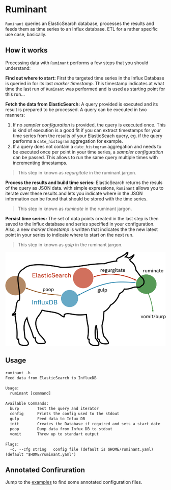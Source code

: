 # Ruminant

`Ruminant` queries an ElasticSearch database, processes the results and feeds them
as time series to an Influx database. ETL for a rather specific use case, basically.

## How it works

Processing data with `Ruminant` performs a few steps that you should understand:

**Find out where to start:** First the targeted time series in the Influx 
Database is queried in for its last _marker timestamp_. This timestamp indicates
at what time the last run of `Ruminant` was performed and is used as starting
point for this run...

**Fetch the data from ElasticSearch:** A query provided is executed and its result
is prepared to be processed. A query can be executed in two manners:

1. If no _sampler configuration_ is provided, the query is executed once. This is
kind of execution is a good fit if you can extract timestamps for your time series
from the results of your ElasticSeach query, eg. if the query performs a `date_histogram`
aggregation for example.
2. If a query does not contain a `date_histogram` aggregation and needs to be 
executed once per point in your time series, a _sampler configuration_ can be passed.
This allows to run the same query multiple times with incrementing timestamps.

> This step in known as _regurgitate_ in the ruminant jargon.

**Process the results and build time series:** ElasticSearch returns the resuls
of the query as JSON data. with simple expressions, `Ruminant` allows you to
iterate over these results and lets you indicate where in the JSON information
can be found that should be stored with the time series.

> This step in known as _ruminate_ in the ruminant jargon.

**Persist time series:** The set of data points created in the last step is then
saved to the Influx database and series specified in your configuration. Also, a
new _marker timestamp_ is written that indicates the the new latest point in your
series to indicate where to start on the next run.

> This step in known as _gulp_ in the ruminant jargon.

![How It Works](https://raw.githubusercontent.com/unprofession-al/ruminant/master/ruminant.png "How it works")

## Usage

```
ruminant -h
Feed data from ElasticSearch to InfluxDB

Usage:
  ruminant [command]

Available Commands:
  burp        Test the query and iterator
  config      Prints the config used to the stdout
  gulp        Feed data to Infux DB
  init        Creates the Database if required and sets a start date
  poop        Dump data from Infux DB to stdout
  vomit       Throw up to standart output

Flags:
  -c, --cfg string   config file (default is $HOME/ruminant.yaml) (default "$HOME/ruminant.yaml")
```

## Annotated Confiruration

Jump to the [examples](https://github.com/unprofession-al/ruminant/tree/master/examples)
to find some annotated configuration files.
